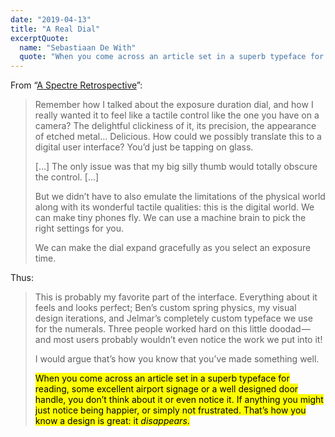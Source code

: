 ```yaml
---
date: "2019-04-13"
title: "A Real Dial"
excerptQuote:
  name: "Sebastiaan De With"
  quote: "When you come across an article set in a superb typeface for reading, some excellent airport signage or a well designed door handle, you don’t think about it or even notice it. If anything you might just notice being happier, or simply not frustrated. That’s how you know a design is great: it disappears."
---
```


From “[A Spectre Retrospective](https://blog.halide.cam/a-spectre-retrospective-part-2-design-708c2faf801b)”:

> Remember how I talked about the exposure duration dial, and how I really wanted it to feel like a tactile control like the one you have on a camera? The delightful clickiness of it, its precision, the appearance of etched metal… Delicious. How could we possibly translate this to a digital user interface? You’d just be tapping on glass.
>
> […] The only issue was that my big silly thumb would totally obscure the control. […]
>
> But we didn’t have to also emulate the limitations of the physical world along with its wonderful tactile qualities: this is the digital world. We can make tiny phones fly. We can use a machine brain to pick the right settings for you.
>
> We can make the dial expand gracefully as you select an exposure time.

Thus:

> This is probably my favorite part of the interface. Everything about it feels and looks perfect; Ben’s custom spring physics, my visual design iterations, and Jelmar’s completely custom typeface we use for the numerals. Three people worked hard on this little doodad — and most users probably wouldn’t even notice the work we put into it!
>
> I would argue that’s how you know that you’ve made something well.
>
> <mark>When you come across an article set in a superb typeface for reading, some excellent airport signage or a well designed door handle, you don’t think about it or even notice it. If anything you might just notice being happier, or simply not frustrated. That’s how you know a design is great: it _disappears_.</mark>
